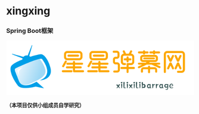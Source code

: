 # xingxing
### Spring Boot框架

![图片名称](https://github.com/ActiveSoul8231/ActiveSoul8231.github.io/blob/readme-edits/logo.png?raw=true)


**（本项目仅供小组成员自学研究）**
 
